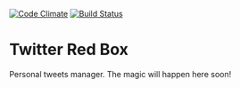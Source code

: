 [![Code Climate](https://codeclimate.com/github/pcylo/twitter-red-box/badges/gpa.svg)](https://codeclimate.com/github/pcylo/twitter-red-box) 
[![Build Status](https://travis-ci.org/pcylo/twitter-red-box.svg?branch=develop)](https://travis-ci.org/pcylo/twitter-red-box)

# Twitter Red Box
Personal tweets manager. The magic will happen here soon!
